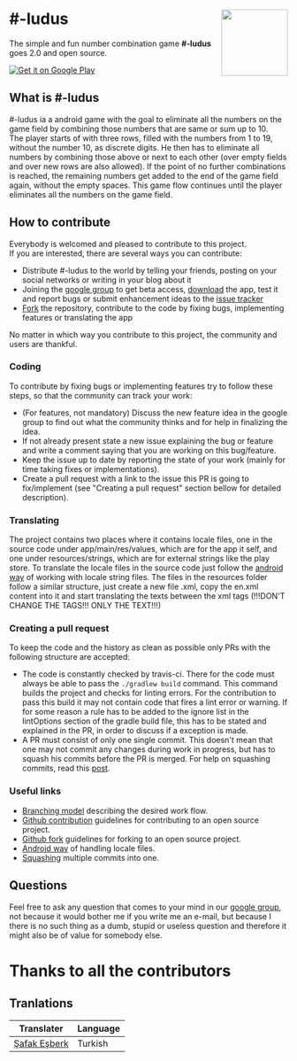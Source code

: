 # #-ludus <img src="https://lh3.googleusercontent.com/vgUxZVRHQU_eDCJrKX1dH4RIlFgDs1hK3zo3EjnASGC9AWigw1Prr6dx0p3rjcM0WQ=w300-rw" width="120" align="right">

The simple and fun number combination game **#-ludus** goes 2.0 and open source.

<a href="https://play.google.com/store/apps/details?id=com.fallenritemonk.ludus">
  <img alt="Get it on Google Play"
       src="https://developer.android.com/images/brand/en_generic_rgb_wo_45.png" />
</a>

## What is #-ludus

\#-ludus ia a android game with the goal to eliminate all the numbers on the game field by combining those numbers that are same or sum up to 10.<br>
The player starts of with three rows, filled with the numbers from 1 to 19, without the number 10, as discrete digits.
He then has to eliminate all numbers by combining those above or next to each other (over empty fields and over new rows are also allowed).
If the point of no further combinations is reached, the remaining numbers get added to the end of the game field again, without the empty spaces.
This game flow continues until the player eliminates all the numbers on the game field.

## How to contribute

Everybody is welcomed and pleased to contribute to this project.<br>
If you are interested, there are several ways you can contribute:
* Distribute #-ludus to the world by telling your friends, posting on your social networks or writing in your blog about it
* Joining the [google group](https://groups.google.com/forum/#!forum/FRM-ludus) to get beta access, [download](https://play.google.com/store/apps/details?id=com.fallenritemonk.numbers) the app, test it and report bugs or submit enhancement ideas to the [issue tracker](https://github.com/FallenRiteMonk/ludus/issues)
* [Fork](https://guides.github.com/activities/forking/) the repository, contribute to the code by fixing bugs, implementing features or translating the app

No matter in which way you contribute to this project, the community and users are thankful.

### Coding

To contribute by fixing bugs or implementing features try to follow these steps, so that the community can track your work:
* (For features, not mandatory) Discuss the new feature idea in the google group to find out what the community thinks and for help in finalizing the idea.
* If not already present state a new issue explaining the bug or feature and write a comment saying that you are working on this bug/feature.
* Keep the issue up to date by reporting the state of your work (mainly for time taking fixes or implementations).
* Create a pull request with a link to the issue this PR is going to fix/implement (see "Creating a pull request" section bellow for detailed description).

### Translating

The project contains two places where it contains locale files, one in the source code under app/main/res/values, which are for the app it self, and one under resources/strings, which are for external strings like the play store.
To translate the locale files in the source code just follow the [android way](http://developer.android.com/training/basics/supporting-devices/language.html#CreateDirs) of working with locale string files.
The files in the resources folder follow a similar structure, just create a new file <languagecode>.xml, copy the en.xml content into it and start translating the texts between the xml tags (!!!DON'T CHANGE THE TAGS!!! ONLY THE TEXT!!!)

### Creating a pull request

To keep the code and the history as clean as possible only PRs with the following structure are accepted:
* The code is constantly checked by travis-ci. There for the code must always be able to pass the ```./gradlew build``` command. This command builds the project and checks for linting errors.
For the contribution to pass this build it may not contain code that fires a lint error or warning.
If for some reason a rule has to be added to the ignore list in the lintOptions section of the gradle build file, this has to be stated and explained in the PR, in order to discuss if a exception is made.
* A PR must consist of only one single commit. This doesn't mean that one may not commit any changes during work in progress, but has to squash his commits before the PR is merged.
For help on squashing commits, read this [post](feeding.cloud.geek.nz/posts/combining-multiple-commits-into-one/).

### Useful links

* [Branching model](http://nvie.com/posts/a-successful-git-branching-model/) describing the desired work flow.
* [Github contribution](https://guides.github.com/activities/contributing-to-open-source/#contributing) guidelines for contributing to an open source project.
* [Github fork](https://guides.github.com/activities/forking/) guidelines for forking to an open source project.
* [Android way](http://developer.android.com/training/basics/supporting-devices/language.html#CreateDirs) of handling locale files.
* [Squashing](feeding.cloud.geek.nz/posts/combining-multiple-commits-into-one/) multiple commits into one.

## Questions

Feel free to ask any question that comes to your mind in our [google group](https://groups.google.com/forum/#!forum/FRM-ludus),
not because it would bother me if you write me an e-mail, but because I there is no such thing as a dumb, stupid or useless question and therefore it might also be of value for somebody else.

# Thanks to all the contributors

## Tranlations

Translater | Language
-----------|-----------
[Şafak Eşberk](https://github.com/safakesberk) | Turkish
